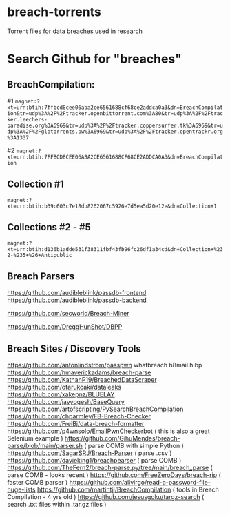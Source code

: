 # breach-torrents
Torrent files for data breaches used in research


# Search Github for "breaches"

## BreachCompilation:
#1 `magnet:?xt=urn:btih:7ffbcd8cee06aba2ce6561688cf68ce2addca0a3&dn=BreachCompilation&tr=udp%3A%2F%2Ftracker.openbittorrent.com%3A80&tr=udp%3A%2F%2Ftracker.leechers-paradise.org%3A6969&tr=udp%3A%2F%2Ftracker.coppersurfer.tk%3A6969&tr=udp%3A%2F%2Fglotorrents.pw%3A6969&tr=udp%3A%2F%2Ftracker.opentrackr.org%3A1337`

#2 `magnet:?xt=urn:btih:7FFBCD8CEE06ABA2CE6561688CF68CE2ADDCA0A3&dn=BreachCompilation`

## Collection #1
`magnet:?xt=urn:btih:b39c603c7e18db8262067c5926e7d5ea5d20e12e&dn=Collection+1`

## Collections #2 - #5
`magnet:?xt=urn:btih:d136b1adde531f38311fbf43fb96fc26df1a34cd&dn=Collection+%232-%235+%26+Antipublic`



## Breach Parsers

https://github.com/audibleblink/passdb-frontend
https://github.com/audibleblink/passdb-backend

https://github.com/secworld/Breach-Miner

https://github.com/DreggHunShot/DBPP

## Breach Sites / Discovery Tools
https://github.com/antonlindstrom/passpwn
whatbreach
h8mail
hibp
https://github.com/hmaverickadams/breach-parse
https://github.com/KathanP19/BreachedDataScraper
https://github.com/ofarukcaki/dataleaks
https://github.com/xakepnz/BLUELAY
https://github.com/jayyogesh/BaseQuery
https://github.com/artofscripting/PySearchBreachCompilation
https://github.com/chparmley/FB-Breach-Checker
https://github.com/FreiBj/data-breach-formatter
https://github.com/p4wnsolo/EmailPwnCheckerbot ( this is also a great Selenium example )
https://github.com/GihuMendes/breach-parse/blob/main/parser.sh ( parse COMB with simple Python )
https://github.com/SagarSRJ/Breach-Parser ( parse .csv )
https://github.com/davieking1/breachpearser ( parse COMB )
https://github.com/TheFern2/breach-parse.py/tree/main/breach_parse ( parse COMB - looks recent )
https://github.com/FreeZeroDays/breach-rip ( faster COMB parser )
https://github.com/alivirgo/read-a-password-file-huge-lists
https://github.com/martintjj/BreachCompilation ( tools in Breach Compilation - 4 yrs old )
https://github.com/jesusgoku/targz-search ( search .txt files within .tar.gz files )

